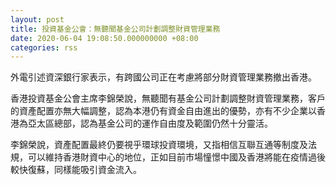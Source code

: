 ```yaml
---
layout: post
title: 投資基金公會：無聽聞基金公司計劃調整財資管理業務
date: 2020-06-04 19:08:50.000000000 +08:00
categories: rss
---
```


外電引述資深銀行家表示，有跨國公司正在考慮將部分財資管理業務撤出香港。

香港投資基金公會主席李錦榮說，無聽聞有基金公司計劃調整財資管理業務，客戶的資產配置亦無大幅調整，認為本港仍有資金自由進出的優勢，亦有不少企業以香港為亞太區總部，認為基金公司的運作自由度及範圍仍然十分靈活。

李錦榮說，資產配置最終仍要視乎環球投資環境，又指相信互聯互通等制度及法規，可以維持香港財資中心的地位，正如目前市場憧憬中國及香港將能在疫情過後較快復蘇，同樣能吸引資金流入。
